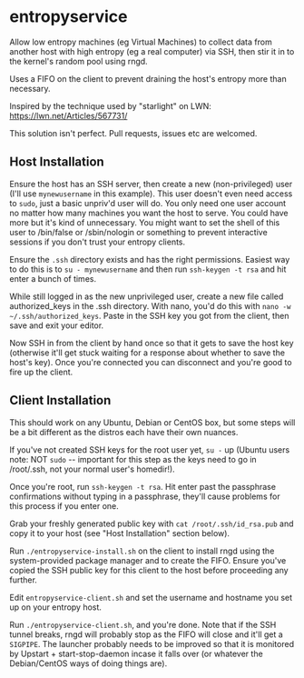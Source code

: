 entropyservice
==============

Allow low entropy machines (eg Virtual Machines) to collect data from another host with high entropy (eg a real computer) via SSH, then stir it in to the kernel's random pool using rngd.

Uses a FIFO on the client to prevent draining the host's entropy more than necessary.

Inspired by the technique used by "starlight" on LWN: https://lwn.net/Articles/567731/

This solution isn't perfect. Pull requests, issues etc are welcomed.


Host Installation
-----------------

Ensure the host has an SSH server, then create a new (non-privileged) user (I'll use `mynewusername` in this example). This user doesn't even need access to `sudo`, just a basic unpriv'd user will do. You only need one user account no matter how many machines you want the host to serve. You could have more but it's kind of unnecessary. You might want to set the shell of this user to /bin/false or /sbin/nologin or something to prevent interactive sessions if you don't trust your entropy clients.

Ensure the `.ssh` directory exists and has the right permissions. Easiest way to do this is to `su - mynewusername` and then run `ssh-keygen -t rsa` and hit enter a bunch of times.

While still logged in as the new unprivileged user, create a new file called authorized_keys in the .ssh directory. With nano, you'd do this with `nano -w ~/.ssh/authorized_keys`. Paste in the SSH key you got from the client, then save and exit your editor.

Now SSH in from the client by hand once so that it gets to save the host key (otherwise it'll get stuck waiting for a response about whether to save the host's key). Once you're connected you can disconnect and you're good to fire up the client.


Client Installation
-------------------

This should work on any Ubuntu, Debian or CentOS box, but some steps will be a bit different as the distros each have their own nuances.

If you've not created SSH keys for the root user yet, `su -` up (Ubuntu users note: NOT `sudo` -- important for this step as the keys need to go in /root/.ssh, not your normal user's homedir!).

Once you're root, run `ssh-keygen -t rsa`. Hit enter past the passphrase confirmations without typing in a passphrase, they'll cause problems for this process if you enter one.

Grab your freshly generated public key with `cat /root/.ssh/id_rsa.pub` and copy it to your host (see "Host Installation" section below).

Run `./entropyservice-install.sh` on the client to install rngd using the system-provided package manager and to create the FIFO. Ensure you've copied the SSH public key for this client to the host before proceeding any further.

Edit `entropyservice-client.sh` and set the username and hostname you set up on your entropy host.

Run `./entropyservice-client.sh`, and you're done. Note that if the SSH tunnel breaks, rngd will probably stop as the FIFO will close and it'll get a `SIGPIPE`. The launcher probably needs to be improved so that it is monitored by Upstart + start-stop-daemon incase it falls over (or whatever the Debian/CentOS ways of doing things are).
